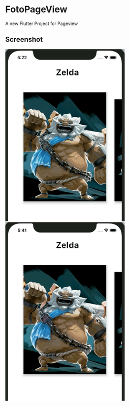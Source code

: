 

# FotoPageView

A new Flutter Project for Pageview


## Screenshot

![image](https://github.com/ly05010419/FotoPageView/blob/master/FotoPageView.gif?raw=true)
![image](https://github.com/ly05010419/FotoPageView/blob/master/show.gif?raw=true)

